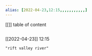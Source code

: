```yaml
---
alias: [2022-04-23,12:15,,,,,,,,,,,]
---
```

[[]]
table of content
```toc
```

[[2022-04-23]] 12:15

```query
"rift valley river"
```